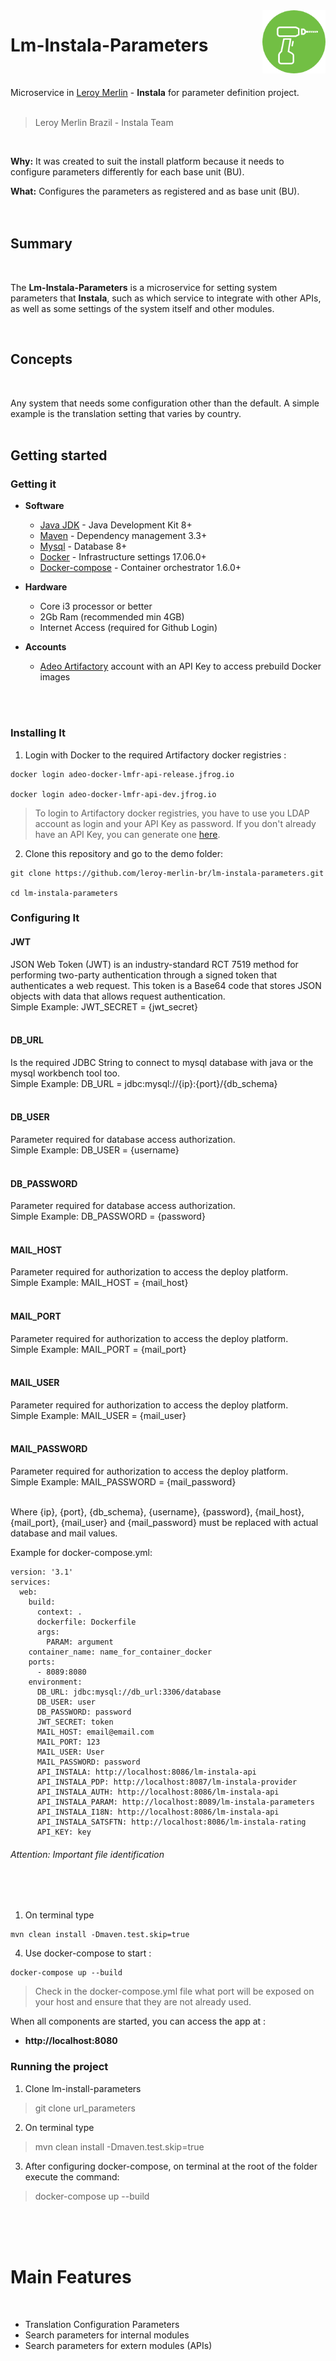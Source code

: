 <img align="right" width="20%" src="https://github.com/elton-develcode/images/blob/master/logos/logo_instala_146x146.png">

# Lm-Instala-Parameters
</br>

Microservice in [Leroy Merlin](https://www.leroymerlin.com.br/) - **Instala** for parameter definition project.
</br></br>

> Leroy Merlin Brazil - Instala Team 

</br>

**Why:** It was created to suit the install platform because it needs to configure parameters differently for each base unit (BU).

**What:** Configures the parameters as registered and as base unit (BU).
</br></br></br>

## Summary
</br>

The **Lm-Instala-Parameters** is a microservice for setting system parameters that **Instala**, such as which service to integrate with other APIs, as well as some settings of the system itself and other modules.

</br>

## Concepts

</br>

Any system that needs some configuration other than the default. A simple example is the translation setting that varies by country.
</br></br>

## Getting started

### Getting it

* **Software**
  * [Java JDK](https://www.oracle.com/technetwork/pt/java/javase/overview/index.html) - Java Development Kit 8+
  * [Maven](https://maven.apache.org/) - Dependency management 3.3+
  * [Mysql](https://www.mysql.com/) - Database 8+
  * [Docker](https://docs.docker.com/install) - Infrastructure settings 17.06.0+ 
  * [Docker-compose](https://docs.docker.com/compose/install) - Container orchestrator 1.6.0+

* **Hardware**
  * Core i3 processor or better
  * 2Gb Ram (recommended min 4GB)
  * Internet Access (required for Github Login)
  

* **Accounts**
  * [Adeo Artifactory](https://adeo.jfrog.io) account with an API Key to access prebuild Docker images
  
 </br></br>

### Installing It

1. Login with Docker to the required Artifactory docker registries :

```
docker login adeo-docker-lmfr-api-release.jfrog.io

docker login adeo-docker-lmfr-api-dev.jfrog.io
```

> To login to Artifactory docker registries, you have to use you LDAP account as login and your API Key as password. If you don't already have an API Key, you can generate one [here](https://adeo.jfrog.io/adeo/webapp/).

2. Clone this repository and go to the demo folder:

```
git clone https://github.com/leroy-merlin-br/lm-instala-parameters.git

cd lm-instala-parameters
```

### Configuring It

#### JWT 
 
JSON Web Token (JWT) is an industry-standard RCT 7519 method for performing two-party authentication through a signed token that authenticates a web request. This token is a Base64 code that stores JSON objects with data that allows request authentication.</br>
Simple Example: JWT_SECRET = {jwt_secret} </br></br>
 
#### DB_URL
 
 Is the required JDBC String to connect to mysql database with java or the mysql workbench tool too.</br>
 Simple Example: DB_URL = jdbc:mysql://{ip}:{port}/{db_schema} </br></br>
 
 #### DB_USER
 
 Parameter required for database access authorization.</br>
 Simple Example: DB_USER = {username} </br></br>
 
 #### DB_PASSWORD
 
 Parameter required for database access authorization.</br>
 Simple Example: DB_PASSWORD = {password} </br></br>
 
 #### MAIL_HOST
 
 Parameter required for authorization to access the deploy platform.</br>
 Simple Example: MAIL_HOST = {mail_host} </br></br>
 
 #### MAIL_PORT
 
 Parameter required for authorization to access the deploy platform.</br>
 Simple Example: MAIL_PORT = {mail_port} </br></br>
 
 #### MAIL_USER
 
 Parameter required for authorization to access the deploy platform.</br>
 Simple Example: MAIL_USER = {mail_user} </br></br>
 
 #### MAIL_PASSWORD
 
 Parameter required for authorization to access the deploy platform.</br>
 Simple Example: MAIL_PASSWORD = {mail_password} </br></br>

Where {ip}, {port}, {db_schema}, {username}, {password}, {mail_host}, {mail_port}, {mail_user} and
{mail_password} must be replaced with actual database and mail values.

Example for docker-compose.yml:
</br>
```
version: '3.1'
services:
  web:
    build:
      context: .
      dockerfile: Dockerfile
      args:
        PARAM: argument
    container_name: name_for_container_docker
    ports:
      - 8089:8080
    environment:
      DB_URL: jdbc:mysql://db_url:3306/database
      DB_USER: user
      DB_PASSWORD: password
      JWT_SECRET: token 
      MAIL_HOST: email@email.com
      MAIL_PORT: 123
      MAIL_USER: User
      MAIL_PASSWORD: password
      API_INSTALA: http://localhost:8086/lm-instala-api
      API_INSTALA_PDP: http://localhost:8087/lm-instala-provider
      API_INSTALA_AUTH: http://localhost:8086/lm-instala-api
      API_INSTALA_PARAM: http://localhost:8089/lm-instala-parameters
      API_INSTALA_I18N: http://localhost:8086/lm-instala-api
      API_INSTALA_SATSFTN: http://localhost:8086/lm-instala-rating
      API_KEY: key
```
 ###### Attention: _Important file identification_

</br></br>

1. On terminal type
```
mvn clean install -Dmaven.test.skip=true
```

4. Use docker-compose to start :

```
docker-compose up --build
```
> Check in the docker-compose.yml file what port will be exposed on your host and ensure that they are not already used.

When all components are started, you can access the app at :
* **http://localhost:8080**



### Running the project

1. Clone lm-install-parameters
> git clone url_parameters


2. On terminal type 
> mvn clean install -Dmaven.test.skip=true

3. After configuring docker-compose, on terminal at the root of the folder execute the command:
> docker-compose up --build

</br></br></br>

# Main Features

</br>

 - Translation Configuration Parameters
 - Search parameters for internal modules
 - Search parameters for extern modules (APIs) 
 
 </br></br></br>
